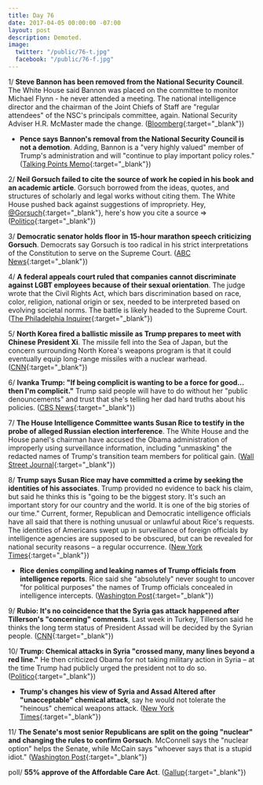 ```yaml
---
title: Day 76
date: 2017-04-05 00:00:00 -07:00
layout: post
description: Demoted.
image:
  twitter: "/public/76-t.jpg"
  facebook: "/public/76-f.jpg"
---
```


1/ **Steve Bannon has been removed from the National Security Council**. The White House said Bannon was placed on the committee to monitor Michael Flynn - he never attended a meeting. The national intelligence director and the chairman of the Joint Chiefs of Staff are "regular attendees" of the NSC's principals committee, again. National Security Adviser H.R. McMaster made the change. ([Bloomberg](https://www.bloomberg.com/politics/articles/2017-04-05/bannon-removed-from-national-security-council-role-in-shakeup?cmpid=socialflow-twitter-business){:target="_blank"})

* **Pence says Bannon's removal from the National Security Council is not a demotion**. Adding, Bannon is a "very highly valued" member of Trump's administration and will "continue to play important policy roles." ([Talking Points Memo](http://talkingpointsmemo.com/livewire/pence-steve-bannon-nsc-removal-not-a-demotion){:target="_blank"})

2/ **Neil Gorsuch failed to cite the source of work he copied in his book and an academic article**. Gorsuch borrowed from the ideas, quotes, and structures of scholarly and legal works without citing them. The White House pushed back against suggestions of impropriety. Hey, [@Gorsuch](https://twitter.com/GorsuchFacts){:target="_blank"}, here's how you cite a source => ([Politico](https://secure.politico.com/story/2017/04/gorsuch-writings-supreme-court-236891){:target="_blank"})

3/ **Democratic senator holds floor in 15-hour marathon speech criticizing Gorsuch**. Democrats say Gorsuch is too radical in his strict interpretations of the Constitution to serve on the Supreme Court. ([ABC News](http://abcnews.go.com/Politics/democratic-senator-holds-floor-marathon-speech-criticize-supreme/story?id=46592440){:target="_blank"})

4/ **A federal appeals court ruled that companies cannot discriminate against LGBT employees because of their sexual orientation**. The judge wrote that the Civil Rights Act, which bars discrimination based on race, color, religion, national origin or sex, needed to be interpreted based on evolving societal norms. The battle is likely headed to the Supreme Court. ([The Philadelphia Inquirer](http://www.philly.com/philly/news/nation_world/20170405_ap_1250634e4f434d2ca02a0f8f1674e624.html){:target="_blank"})

5/ **North Korea fired a ballistic missile as Trump prepares to meet with Chinese President Xi**. The missile fell into the Sea of Japan, but the concern surrounding North Korea's weapons program is that it could eventually equip long-range missiles with a nuclear warhead. ([CNN](http://www.cnn.com/2017/04/04/asia/north-korea-projectile/){:target="_blank"})

6/ **Ivanka Trump: "If being complicit is wanting to be a force for good... then I'm complicit."** Trump said people will have to do without her "public denouncements" and trust that she's telling her dad hard truths about his policies. ([CBS News](http://www.cbsnews.com/news/ivanka-trump-interview-what-it-means-to-be-complicit/){:target="_blank"})

7/ **The House Intelligence Committee wants Susan Rice to testify in the probe of alleged Russian election interference**. The White House and the House panel's chairman have accused the Obama administration of improperly using surveillance information, including "unmasking" the redacted names of Trump's transition team members for political gain. ([Wall Street Journal](https://www.wsj.com/articles/susan-rice-says-obama-administration-didnt-use-intel-against-trump-associates-for-political-reasons-1491331871){:target="_blank"})

8/ **Trump says Susan Rice may have committed a crime by seeking the identities of his associates**. Trump provided no evidence to back his claim, but said he thinks this is "going to be the biggest story. It's such an important story for our country and the world. It is one of the big stories of our time." Current, former, Republican and Democratic intelligence officials have all said that there is nothing unusual or unlawful about Rice's requests. The identities of Americans swept up in surveillance of foreign officials by intelligence agencies are supposed to be obscured, but can be revealed for national security reasons – a regular occurrence. ([New York Times](https://www.nytimes.com/2017/04/05/us/politics/trump-interview-susan-rice.html){:target="_blank"})

* **Rice denies compiling and leaking names of Trump officials from intelligence reports**. Rice said she "absolutely" never sought to uncover "for political purposes" the names of Trump officials concealed in intelligence intercepts. ([Washington Post](https://www.washingtonpost.com/world/national-security/susan-rice-denies-leaking-names-of-trump-officials-in-intelligence-reports/2017/04/04/26997e56-1978-11e7-855e-4824bbb5d748_story.html){:target="_blank"})

9/ **Rubio: It's no coincidence that the Syria gas attack happened after Tillerson's "concerning" comments**. Last week in Turkey, Tillerson said he thinks the long term status of President Assad will be decided by the Syrian people. ([CNN](http://www.cnn.com/2017/04/05/politics/kfile-rubio-tillerson-syria-attack/){:target="_blank"})

10/ **Trump: Chemical attacks in Syria "crossed many, many lines beyond a red line."** He then criticized Obama for not taking military action in Syria – at the time Trump had publicly urged the president not to do so. ([Politico](https://secure.politico.com/story/2017/04/trump-chemical-attacks-in-syria-crossed-many-many-lines-236920){:target="_blank"})

* **Trump's changes his view of Syria and Assad Altered after "unacceptable" chemical attack**, say he would not tolerate the "heinous" chemical weapons attack. ([New York Times](https://www.nytimes.com/2017/04/05/world/middleeast/king-abdullah-jordan-trump.html){:target="_blank"})

11/ **The Senate's most senior Republicans are split on the going "nuclear" and changing the rules to confirm Gorsuch**. McConnell says the "nuclear option" helps the Senate, while McCain says "whoever says that is a stupid idiot." ([Washington Post](https://www.washingtonpost.com/powerpost/mcconnell-nuclear-option-helps-senate-mccain-whoever-says-that-is-a-stupid-idiot/2017/04/05/d9d73aec-1a1a-11e7-9887-1a5314b56a08_story.html){:target="_blank"})

poll/ **55% approve of the Affordable Care Act**. ([Gallup](http://www.gallup.com/poll/207671/affordable-care-act-gains-majority-approval-first-time.aspx){:target="_blank"})

